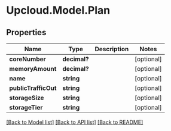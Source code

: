 # Upcloud.Model.Plan
## Properties

Name | Type | Description | Notes
------------ | ------------- | ------------- | -------------
**coreNumber** | **decimal?** |  | [optional] 
**memoryAmount** | **decimal?** |  | [optional] 
**name** | **string** |  | [optional] 
**publicTrafficOut** | **string** |  | [optional] 
**storageSize** | **string** |  | [optional] 
**storageTier** | **string** |  | [optional] 

[[Back to Model list]](../README.md#documentation-for-models) [[Back to API list]](../README.md#documentation-for-api-endpoints) [[Back to README]](../README.md)

